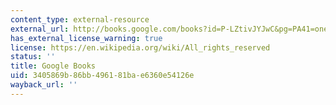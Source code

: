 ```yaml
---
content_type: external-resource
external_url: http://books.google.com/books?id=P-LZtivJYJwC&pg=PA41=onepage
has_external_license_warning: true
license: https://en.wikipedia.org/wiki/All_rights_reserved
status: ''
title: Google Books
uid: 3405869b-86bb-4961-81ba-e6360e54126e
wayback_url: ''
---
```

